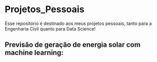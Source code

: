 # Projetos_Pessoais

Esse repositório é destinado aos meus projetos pessoais, tanto para a Engenharia Civil quanto para Data Science!

## Previsão de geração de energia solar com machine learning: 

